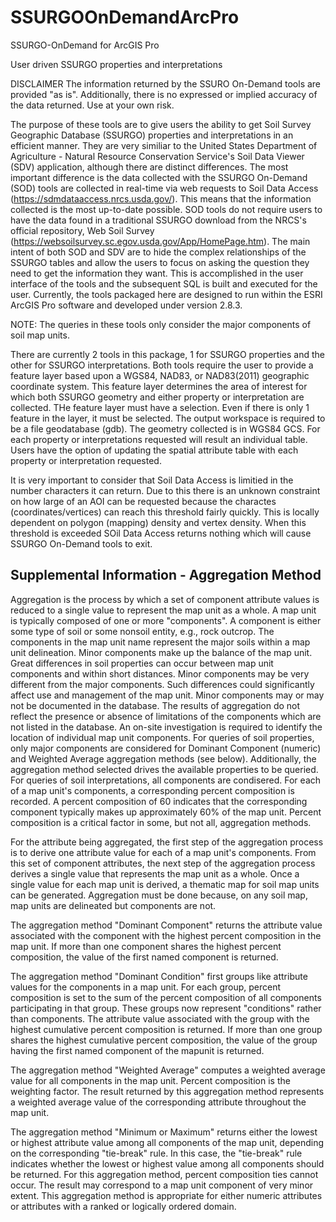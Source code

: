 # SSURGOOnDemandArcPro
SSURGO-OnDemand for ArcGIS Pro

User driven SSURGO properties and interpretations

DISCLAIMER The information returned by the SSURO On-Demand tools are provided "as is". Additionally, there is no expressed or implied accuracy of the data returned. Use at your own risk.

The purpose of these tools are to give users the ability to get Soil Survey Geographic Database (SSURGO) properties and interpretations in an efficient manner. They are very similiar to the United States Department of Agriculture - Natural Resource Conservation Service's Soil Data Viewer (SDV) application, although there are distinct differences. The most important difference is the data collected with the SSURGO On-Demand (SOD) tools are collected in real-time via web requests to Soil Data Access (https://sdmdataaccess.nrcs.usda.gov/). This means that the information collected is the most up-to-date possible.  SOD tools do not require users to have the data found in a traditional SSURGO download from the NRCS's official repository, Web Soil Survey (https://websoilsurvey.sc.egov.usda.gov/App/HomePage.htm). The main intent of both SOD and SDV are to hide the complex relationships of the SSURGO tables and allow the users to focus on asking the question they need to get the information they want. This is accomplished in the user interface of the tools and the subsequent SQL is built and executed for the user. Currently, the tools packaged here are designed to run within the ESRI ArcGIS Pro software and developed under version 2.8.3.

NOTE: The queries in these tools only consider the major components of soil map units.

There are currently 2 tools in this package, 1 for SSURGO properties and the other for SSURGO interpretations.  Both tools require the user to provide a feature layer based upon a WGS84, NAD83, or NAD83(2011) geographic coordinate system.  This feature layer determines the area of interest for which both SSURGO geometry and either property or interpretation are collected.  THe feature layer must have a selection.  Even if there is only 1 feature in the layer, it must be selected. The output workspace is required to be a file geodatabase (gdb).  The geometry collected is in WGS84 GCS. For each property or interpretations requested will result an individual table.  Users have the option of updating the spatial attribute table with each property or interpretation requested.

It is very important to consider that Soil Data Access is limitied in the number characters it can return.  Due to this there is an unknown constraint on how large of an AOI can be requested because the charactes (coordinates/vertices) can reach this threshold fairly quickly. This is locally dependent on polygon (mapping) density and vertex density. When this threshold is exceeded SOil Data Access returns nothing which will cause SSURGO On-Demand tools to exit.   

<h2>Supplemental Information - Aggregation Method</h2>
Aggregation is the process by which a set of component attribute values is reduced to a single value to represent the map unit as a whole. A map unit is typically composed of one or more "components". A component is either some type of soil or some nonsoil entity, e.g., rock outcrop. The components in the map unit name represent the major soils within a map unit delineation. Minor components make up the balance of the map unit. Great differences in soil properties can occur between map unit components and within short distances. Minor components may be very different from the major components. Such differences could significantly affect use and management of the map unit. Minor components may or may not be documented in the database. The results of aggregation do not reflect the presence or absence of limitations of the components which are not listed in the database. An on-site investigation is required to identify the location of individual map unit components. For queries of soil properties, only major components are considered for Dominant Component (numeric) and Weighted Average aggregation methods (see below). Additionally, the aggregation method selected drives the available properties to be queried. For queries of soil interpretations, all components are condisered.
For each of a map unit's components, a corresponding percent composition is recorded. A percent composition of 60 indicates that the corresponding component typically makes up approximately 60% of the map unit. Percent composition is a critical factor in some, but not all, aggregation methods.

For the attribute being aggregated, the first step of the aggregation process is to derive one attribute value for each of a map unit's components. From this set of component attributes, the next step of the aggregation process derives a single value that represents the map unit as a whole. Once a single value for each map unit is derived, a thematic map for soil map units can be generated. Aggregation must be done because, on any soil map, map units are delineated but components are not.

The aggregation method "Dominant Component" returns the attribute value associated with the component with the highest percent composition in the map unit. If more than one component shares the highest percent composition, the value of the first named component is returned.

The aggregation method "Dominant Condition" first groups like attribute values for the components in a map unit. For each group, percent composition is set to the sum of the percent composition of all components participating in that group. These groups now represent "conditions" rather than components. The attribute value associated with the group with the highest cumulative percent composition is returned. If more than one group shares the highest cumulative percent composition, the value of the group having the first named component of the mapunit is returned.

The aggregation method "Weighted Average" computes a weighted average value for all components in the map unit. Percent composition is the weighting factor. The result returned by this aggregation method represents a weighted average value of the corresponding attribute throughout the map unit.

The aggregation method "Minimum or Maximum" returns either the lowest or highest attribute value among all components of the map unit, depending on the corresponding "tie-break" rule. In this case, the "tie-break" rule indicates whether the lowest or highest value among all components should be returned. For this aggregation method, percent composition ties cannot occur. The result may correspond to a map unit component of very minor extent. This aggregation method is appropriate for either numeric attributes or attributes with a ranked or logically ordered domain.
